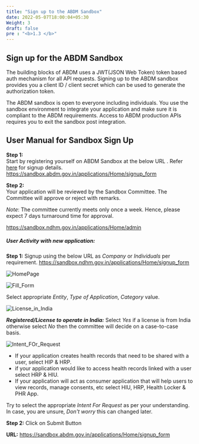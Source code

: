 ```yaml
---
title: "Sign up to the ABDM Sandbox"
date: 2022-05-07T18:00:04+05:30
Weight: 3
draft: false
pre : "<b>1.3 </b>"
---
```


## Sign up for the ABDM Sandbox
The building blocks of ABDM uses a JWT(JSON Web Token) token based auth mechanism for all API requests. Signing up to the ABDM sandbox provides you a client ID / client secret which can be used to generate the authorization token. 

The ABDM sandbox is open to everyone including individuals. You use the sandbox environment to integrate your application and make sure it is compliant to the ABDM requirements. Access to ABDM production APIs requires you to exit the sandbox post integration. 

## User Manual for Sandbox Sign Up
**Step 1:**  
Start by registering yourself on ABDM Sandbox at the below URL . Refer [here](#user-activity-with-new-application) for signup details.
https://sandbox.abdm.gov.in/applications/Home/signup_form  

**Step 2:**  
Your application will be reviewed by the Sandbox Committee. The Committee will approve or reject with remarks.  

_Note_: The committee currently meets only once a week. Hence, please expect 7 days turnaround time for approval. 

https://sandbox.ndhm.gov.in/applications/Home/admin

##### User Activity with new application:
**Step 1:** Signup using the below URL as _Company_ or _Individuals_ per requirement.
 https://sandbox.ndhm.gov.in/applications/Home/signup_form

![HomePage](/abdm-docs/img/HomePage.png)  

![Fill_Form](../Fill_Form.png)

Select appropriate _Entity_, _Type of Application_, _Category_ value.

![License_in_India](/abdm-docs/img/License_in_India.png)

**_Registered/License to operate in India:_** Select _Yes_ if a license is from India otherwise select _No_ then the committee will decide on a case-to-case basis.

![Intent_FOr_Request](/abdm-docs/img/Intent_For_Request.png)

- If your application creates health records that need to be shared with a user, select HIP & HRP. 
- if your application would like to access health records linked with a user select HRP & HIU.
- If your application will act as consumer application that will help users to view records, manage consents, etc select HIU, HRP, Health Locker & PHR App.

Try to select the appropriate _Intent For Request_ as per your understanding. In case, you are unsure, _Don't worry_ this can changed later.

**Step 2:** Click on Submit Button  

**URL:** https://sandbox.abdm.gov.in/applications/Home/signup_form  

